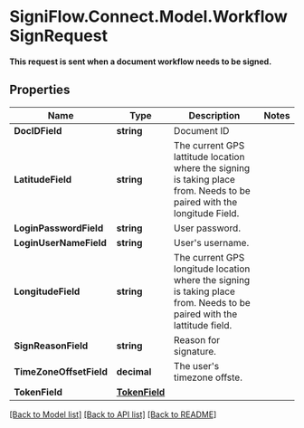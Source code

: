 # SigniFlow.Connect.Model.WorkflowSignRequest
#### This request is sent when a document workflow needs to be signed.

## Properties

Name | Type | Description | Notes
------------ | ------------- | ------------- | -------------
**DocIDField** | **string** | Document ID | 
**LatitudeField** | **string** | The current GPS lattitude location where the signing is taking place from.  Needs to be paired with the longitude Field. | 
**LoginPasswordField** | **string** | User password. | 
**LoginUserNameField** | **string** | User&#39;s username. | 
**LongitudeField** | **string** | The current GPS longitude location where the signing is taking place from.  Needs to be paired with the lattitude field. | 
**SignReasonField** | **string** | Reason for signature. | 
**TimeZoneOffsetField** | **decimal** | The user&#39;s timezone offste. | 
**TokenField** | [**TokenField**](TokenField.md) |  | 

[[Back to Model list]](../README.md#documentation-for-models) [[Back to API list]](../README.md#documentation-for-api-endpoints) [[Back to README]](../README.md)

